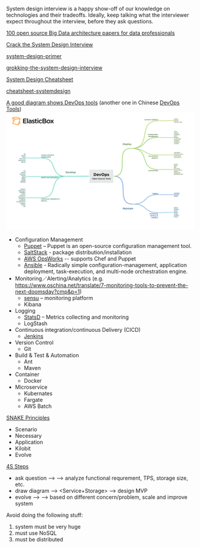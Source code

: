 System design interview is a happy show-off of our knowledge on technologies and their tradeoffs. Ideally, keep talking what the interviewer expect throughout the interview, before they ask questions.


[100 open source Big Data architecture papers for data professionals](https://www.linkedin.com/pulse/100-open-source-big-data-architecture-papers-anil-madan)


[Crack the System Design Interview](https://tianpan.co/notes/2016-02-13-crack-the-system-design-interview)


[system-design-primer](https://github.com/donnemartin/system-design-primer)

[grokking-the-system-design-interview](https://www.educative.io/courses/grokking-the-system-design-interview?aid=5082902844932096&utm_source=google&utm_medium=cpc&utm_campaign=grokking-manual&gclid=CjwKCAjwm7mEBhBsEiwA_of-TI90yan7J8EpoWdYQ0S_qit4h2DnCU9vsLvUk1oPU97drQv_c8aEgBoC-aYQAvD_BwE)

[System Design Cheatsheet](https://gist.github.com/vasanthk/485d1c25737e8e72759f)

[cheatsheet-systemdesign](https://cheatsheet.dennyzhang.com/cheatsheet-systemdesign-a4)

[A good diagram shows DevOps tools](https://www.ctl.io/developers/blog/post/60-best-open-source-tools-to-do-devops/) (another one in Chinese [DevOps Tools](https://www.gaott.top/toolkit/))
![Image](https://github.com/Henry-Cheng/CodingPractice/raw/master/SystemDesign/Images/Cloud-Application-Manager-DevOps_Open_Source_Tools.png)
- Configuration Management
  - [Puppet](https://puppet.com/) – Puppet is an open-source configuration management tool.
  - [SaltStack](https://www.vmware.com/support/acquisitions/saltstack.html) - package distribution/installation
  - [AWS OpsWorks](https://aws.amazon.com/opsworks/) -- supports Chef and Puppet
  - [Ansible](https://www.ansible.com/) - Radically simple configuration-management, application deployment, task-execution, and multi-node orchestration engine.
- Monitoring／Alerting/Analytics (e.g. https://www.oschina.net/translate/7-monitoring-tools-to-prevent-the-next-doomsday?cmp&p=1)
  - [sensu](http://sensu.io/) – monitoring platform 
  - Kibana
- Logging
  - [StatsD](https://github.com/statsd/statsd) – Metrics collecting and monitoring
  - LogStash
- Continuous integration/continuous Delivery (CICD)
  - [Jenkins](https://www.jenkins.io/)
- Version Control
  - Git
- Build & Test & Automation
  - Ant
  - Maven
- Container
  - Docker
- Microservice
  - Kubernates
  - Fargate
  - AWS Batch


[SNAKE Principles](https://zhuanlan.zhihu.com/p/20712931)
- Scenario
- Necessary
- Application
- Kilobit
- Evolve


[4S Steps](https://jiayi797.github.io/2018/02/03/%E7%B3%BB%E7%BB%9F%E8%AE%BE%E8%AE%A1-%E8%AE%BE%E8%AE%A1%E7%9F%AD%E7%BD%91%E5%9D%80%E7%B3%BB%E7%BB%9FTiny-URL/)
- ask question --> <Scenario> --> analyze functional requrement, TPS, storage size, etc.
- draw diagram --> <Service+Storage> --> design MVP
- evolve       --> <Scale> --> based on different concern/problem, scale and improve system

Avoid doing the following stuff:  
1. system must be very huge
2. must use NoSQL
3. must be distributed 

